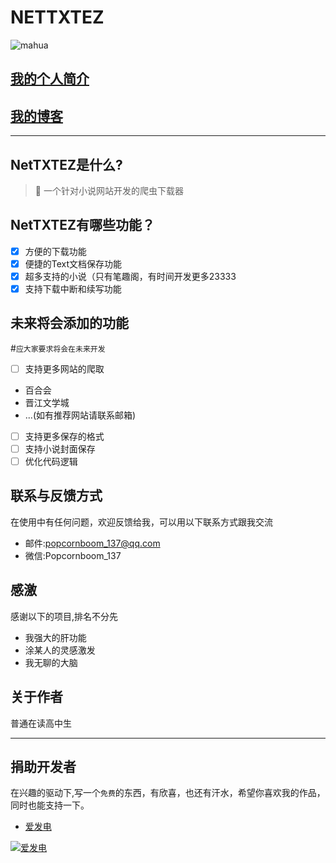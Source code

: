 # NETTXTEZ

![mahua](https://popcornboom.github.io/images/1.jpg)

[我的个人简介](https://popcornboom.github.io/selfpage/)
---
[我的博客](https://popcornboom.github.io/)
---
___
## NetTXTEZ是什么?
> :cake: 一个针对小说网站开发的爬虫下载器

## NetTXTEZ有哪些功能？

- [x] 方便的下载功能
- [x] 便捷的Text文档保存功能
- [x] 超多支持的小说（只有笔趣阁，有时间开发更多23333
- [x] 支持下载中断和续写功能

## 未来将会添加的功能

#`应大家要求将会在未来开发`

- [ ] 支持更多网站的爬取
 * 百合会
 * 晋江文学城
 * ...(如有推荐网站请联系邮箱)
- [ ] 支持更多保存的格式
- [ ] 支持小说封面保存
- [ ] 优化代码逻辑

## 联系与反馈方式
在使用中有任何问题，欢迎反馈给我，可以用以下联系方式跟我交流

* 邮件:popcornboom_137@qq.com
* 微信:Popcornboom_137

## 感激
感谢以下的项目,排名不分先

* 我强大的肝功能
* 涂某人的灵感激发
* 我无聊的大脑

## 关于作者
普通在读高中生

---
## 捐助开发者
在兴趣的驱动下,写一个`免费`的东西，有欣喜，也还有汗水，希望你喜欢我的作品，同时也能支持一下。


- <a href="https://afdian.net/@PopcornBoom" target="_blank">爱发电</a>

[![爱发电](https://z3.ax1x.com/2021/04/04/cuwiDK.jpg)](https://imgtu.com/i/cuwiDK)




